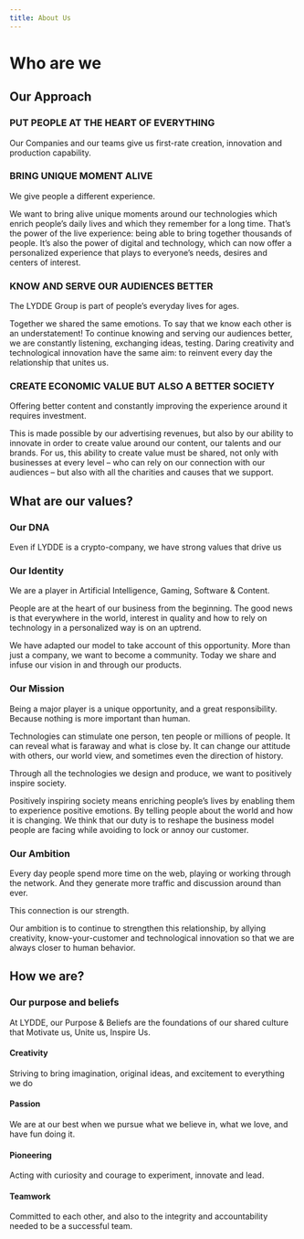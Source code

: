 ```yaml
---
title: About Us
---
```

# Who are we
## Our Approach

### PUT PEOPLE AT THE HEART OF EVERYTHING
Our Companies and our teams give us first-rate creation, innovation and production capability.

### BRING UNIQUE MOMENT ALIVE
We give people a different experience.

We want to bring alive unique moments around our technologies which enrich people’s daily lives and which they remember for a long time. That’s the power of the live experience: being able to bring together thousands of people. It’s also the power of digital and technology, which can now offer a personalized experience that plays to everyone’s needs, desires and centers of interest.

### KNOW AND SERVE OUR AUDIENCES BETTER
The LYDDE Group is part of people’s everyday lives for ages.

Together we shared the same emotions. To say that we know each other is an understatement! To continue knowing and serving our audiences better, we are constantly listening, exchanging ideas, testing. Daring creativity and technological innovation have the same aim: to reinvent every day the relationship that unites us.

### CREATE ECONOMIC VALUE BUT ALSO A BETTER SOCIETY
Offering better content and constantly improving the experience around it requires investment.

This is made possible by our advertising revenues, but also by our ability to innovate in order to create value around our content, our talents and our brands. For us, this ability to create value must be shared, not only with businesses at every level – who can rely on our connection with our audiences – but also with all the charities and causes that we support.

## What are our values?
### Our DNA
Even if LYDDE is a crypto-company, we have strong values that drive us

### Our Identity
We are a player in Artificial Intelligence, Gaming, Software & Content.

People are at the heart of our business from the beginning. The good news is that everywhere in the world, interest in quality and how to rely on technology in a personalized way is on an uptrend.

We have adapted our model to take account of this opportunity. More than just a company, we want to become a community. Today we share and infuse our vision in and through our products.

### Our Mission
Being a major player is a unique opportunity, and a great responsibility. Because nothing is more important than human.

Technologies can stimulate one person, ten people or millions of people. It can reveal what is faraway and what is close by. It can change our attitude with others, our world view, and sometimes even the direction of history.

Through all the technologies we design and produce, we want to positively inspire society. 

Positively inspiring society means enriching people’s lives by enabling them to experience positive emotions. By telling people about the world and how it is changing. We think that our duty is to reshape the business model people are facing while avoiding to lock or annoy our customer.

### Our Ambition
Every day people spend more time on the web, playing or working through the network. And they generate more traffic and discussion around than ever.

This connection is our strength.

Our ambition is to continue to strengthen this relationship, by allying creativity, know-your-customer and technological innovation so that we are always closer to human behavior.


## How we are?
### Our purpose and beliefs
At LYDDE, our Purpose & Beliefs are the foundations of our shared culture that Motivate us, Unite us, Inspire Us.

#### Creativity
Striving to bring imagination, original ideas, and excitement to everything we do

#### Passion
We are at our best when we pursue what we believe in, what we love, and have fun doing it.

#### Pioneering
Acting with curiosity and courage to experiment, innovate and lead.

#### Teamwork
Committed to each other, and also to the integrity and accountability needed to be a successful team.